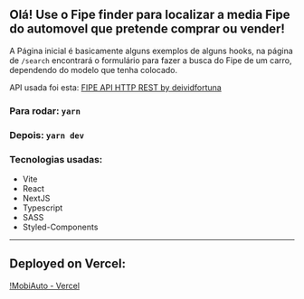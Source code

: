 ## Olá! Use o Fipe finder para localizar a media Fipe do automovel que pretende comprar ou vender!

A Página inicial é basicamente alguns exemplos de alguns hooks, na página de `/search` encontrará o formulário para fazer a busca do Fipe de um carro, dependendo do modelo que tenha colocado.


API usada foi esta: [FIPE API HTTP REST by deividfortuna ](http://deividfortuna.github.io/fipe/)

### Para rodar: `yarn`

### Depois: `yarn dev`

### Tecnologias usadas:

- Vite
- React
- NextJS
- Typescript
- SASS
- Styled-Components

---

## Deployed on Vercel:

[!MobiAuto - Vercel](https://mobi-auto-woad.vercel.app/search)
